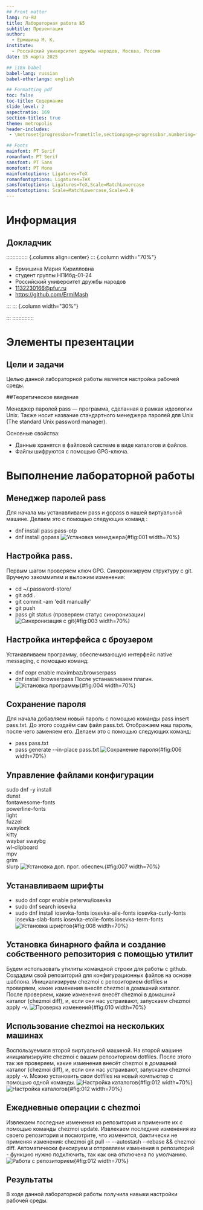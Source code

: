 ```yaml
---
## Front matter
lang: ru-RU
title: Лабораторная работа №5
subtitle: Презентация
author:
  - Ермишина М. К.
institute:
  - Российский университет дружбы народов, Москва, Россия
date: 15 марта 2025

## i18n babel
babel-lang: russian
babel-otherlangs: english

## Formatting pdf
toc: false
toc-title: Содержание
slide_level: 2
aspectratio: 169
section-titles: true
theme: metropolis
header-includes:
 - \metroset{progressbar=frametitle,sectionpage=progressbar,numbering=fraction}

## Fonts
mainfont: PT Serif
romanfont: PT Serif
sansfont: PT Sans
monofont: PT Mono
mainfontoptions: Ligatures=TeX
romanfontoptions: Ligatures=TeX
sansfontoptions: Ligatures=TeX,Scale=MatchLowercase
monofontoptions: Scale=MatchLowercase,Scale=0.9
---
```


# Информация

## Докладчик

:::::::::::::: {.columns align=center}
::: {.column width="70%"}

  * Ермишина Мария Кирилловна
  * студент группы НПИбд-01-24
  * Российский университет дружбы народов
  * [1132230166@pfur.ru](mailto:1132230166@pfur.ru)
  * <https://github.com/ErmiMash>

:::
::: {.column width="30%"}

:::
::::::::::::::


# Элементы презентации

## Цели и задачи

Целью данной лабораторной работы является настройка рабочей среды. 

##Теоретическое введение

Менеджер паролей pass — программа, сделанная в рамках идеологии Unix. Также носит название стандартного менеджера паролей для Unix (The standard Unix password manager).

Основные свойства:
 - Данные хранятся в файловой системе в виде каталогов и файлов.
 - Файлы шифруются с помощью GPG-ключа.
 

# Выполнение лабораторной работы

## Менеджер паролей pass
Для начала мы устанавливаем pass и gopass в нашей виртуальной машине. Делаем это с помощью следующих команд
:
 - dnf install pass pass-otp
 - dnf install gopass
![Установка менеджера](image/l5_1.jpg){#fig:001 width=70%}

## Настройка pass.
Первым шагом проверяем ключ GPG. Синхронизируем структуру с git. 
Вручную закоммитим и выложим изменения:
   - cd ~/.password-store/
   - git add .
   - git commit -am 'edit manually'
   - git push
   - pass git status (проверяем статус синхронизации)
![Синхронизация с git](image/l5_3.jpg){#fig:003 width=70%}

## Настройка интерфейса с броузером
Устанавливаем программу, обеспечивающую интерфейс native messaging, с помощью команд:
 - dnf copr enable maximbaz/browserpass
 - dnf install browserpass
После устанавливаем плагин.
 ![Установка программы](image/l5_4.jpg){#fig:004 width=70%}
  
## Сохранение пароля
Для начала добавляем новый пароль с помощью команды pass insert pass.txt. До этого создаём сам файл pass.txt.
Отображаем наш пароль, после чего заменяем его. Делаем это с помощью следующих команд:
 - pass pass.txt
 - pass generate --in-place pass.txt
![Сохранение пароля](image/l5_6.jpg){#fig:006 width=70%}

## Управление файлами конфигурации
sudo dnf -y install \
       dunst \
       fontawesome-fonts \
       powerline-fonts \
       light \
       fuzzel \
       swaylock \
       kitty \
       waybar swaybg \
       wl-clipboard \
       mpv \
       grim \
       slurp
![Установка доп. прог. обеспеч.](image/l5_7.jpg){#fig:007 width=70%}

## Устанавливаем шрифты
 - sudo dnf copr enable peterwu/iosevka
 - sudo dnf search iosevka
 - sudo dnf install iosevka-fonts iosevka-aile-fonts iosevka-curly-fonts iosevka-slab-fonts iosevka-etoile-fonts iosevka-term-fonts
![Установка шрифтов](image/l5_8.jpg){#fig:008 width=70%}

## Установка бинарного файла и создание собственного репозитория с помощью утилит
Будем использовать утилиты командной строки для работы с github. Создадим свой репозиторий для конфигурационных файлов на основе шаблона. Инициализируем chezmoi с репозиторием dotfiles и проверяем, какие изменения внесёт chezmoi в домашний каталог. После проверяем, какие изменения внесёт chezmoi в домашний каталог (chezmoi diff), и, если они нас устраивают, запускаем chezmoi apply -v.
![Проверка изменений](image/l5_10.jpg){#fig:010 width=70%}

## Использование chezmoi на нескольких машинах
Воспользуеммся второй виртуальной машиной. На второй машине инициализируйте chezmoi с вашим репозиторием dotfiles.
После этого так же проверяем, какие изменения внесёт chezmoi в домашний каталог (chezmoi diff), и, если они нас устраивают, запускаем chezmoi apply -v. Можно установить свои dotfiles на новый компьютер с помощью одной команды.
![Настройка каталогов](image/l5_12.jpg){#fig:012 width=70%}![Настройка каталогов](image/l5_12.jpg){#fig:012 width=70%}

## Ежедневные операции c chezmoi
Извлекаем последние изменения из репозитория и примените их с помощью команды chezmoi update. Извлекаем последние изменения из своего репозитория и посмотрите, что изменится, фактически не применяя изменения: chezmoi git pull -- --autostash --rebase && chezmoi diff. 
Автоматически фиксируем и отправляем изменения в репозиторий - функцию нужно подключить, так как она отключена по умолчанию.
![Работа с репозиторием](image/l5_12.jpg){#fig:012 width=70%}

## Результаты

В ходе данной лабораторной работы получила навыки настройки рабочей среды. 

